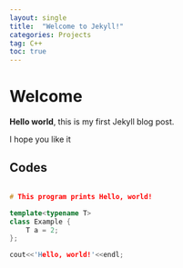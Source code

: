 ```yaml
---
layout: single
title:  "Welcome to Jekyll!"
categories: Projects
tag: C++
toc: true
---
```


# Welcome

**Hello world**, this is my first Jekyll blog post.

I hope you like it

## Codes

```c++

# This program prints Hello, world!

template<typename T>
class Example {
    T a = 2;
};

cout<<'Hello, world!'<<endl;

```